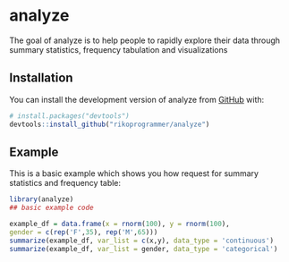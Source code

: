 
# analyze

<!-- badges: start -->
<!-- badges: end -->

The goal of analyze is to help people to rapidly explore their data through
summary statistics, frequency tabulation and visualizations

## Installation

You can install the development version of analyze from [GitHub](https://github.com/) with:

``` r
# install.packages("devtools")
devtools::install_github("rikoprogrammer/analyze")
```

## Example

This is a basic example which shows you how request for summary statistics and frequency table:

``` r
library(analyze)
## basic example code

example_df = data.frame(x = rnorm(100), y = rnorm(100),
gender = c(rep('F',35), rep('M',65)))
summarize(example_df, var_list = c(x,y), data_type = 'continuous')
summarize(example_df, var_list = gender, data_type = 'categorical')
```

